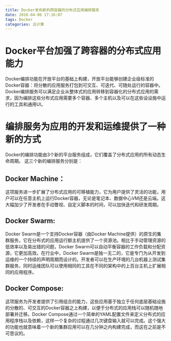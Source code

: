 ```yaml
---
title: Docker发布新的跨容器的分布式应用编排服务
date: 2016-04-06 17:16:07
tags: Docker
categories: 云计算
---
```


# Docker平台加强了跨容器的分布式应用能力
Docker编排功能在开放平台的基础上构建，开放平台能够创建企业级标准的Docker容器：将分散的应用服务打包到可交互、可迭代、可随处运行的容器中。Docker编排服务可以满足企业从整体式的应用转移到容器化的分布式应用的需求，因为编排这些分布式应用需要多个容器、多个主机以及可以在这些设设施中运行的工具和通用UI。

<!-- more -->
# 编排服务为应用的开发和运维提供了一种新的方式
Docker的编排功能由3个新的平台服务组成，它们覆盖了分布式应用的所有动态生命周期。
这三个新的编排服务分别是：
## Docker Machine：
这项服务进一步扩展了分布式应用的可移植能力，它为用户提供了灵活的功能，用户可以在任意主机上运行Docker容器，无论是笔记本、数据中心VM还是云端。这大幅加少了开发者在手动瞥视、自定义脚本的时间，可以加快迭代和研发周期。
## Docker Swarm:
Docker Swarm是一个支持Docker容器（由Docker Machine提供）的原生的集群服务，它在分布式的应用运行额主机提供了一个资源池。相比于手动管理资源的低效率以及易出错的问题，Docker Swarm可以自动平衡容器的工作负载和分配资源，它更加高效。在行业中，Docker Swarm是独一无二的，它是专门为从开发到运维的一个持续的声明周期而设计的。开发者可以在生产环境的几台机器上测试集群服务，同时运维团队可以使用相同的工具在不同的架构中的上百台主机上扩展相同的应用程序。
## Docker Compose:
这项服务为开发者提供了引用组合的能力，这些应用基于独立于任何底层基础设施的分散的、可交互的Docker容器之上构建，以便于分布式的应用栈可以随机随地部署并迁移。Docker Compose通过一个简单的YAML配置文件来定义分布式的应用程序栈以及依赖，这样一个复杂的过程通过几次键盘输入就可以完成。这个强大的功能也就意味着一个新的集群应用可以在几分钟之内构建完成，而这在之前是不可思议的。




